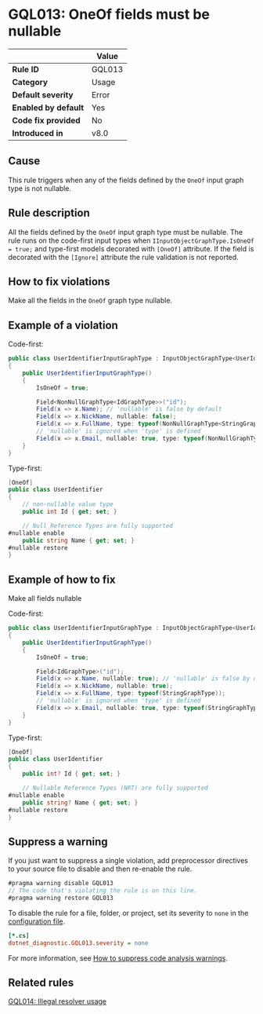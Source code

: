 # GQL013: OneOf fields must be nullable

|                        | Value  |
| ---------------------- | ------ |
| **Rule ID**            | GQL013 |
| **Category**           | Usage  |
| **Default severity**   | Error  |
| **Enabled by default** | Yes    |
| **Code fix provided**  | No     |
| **Introduced in**      | v8.0   |

## Cause

This rule triggers when any of the fields defined by the `OneOf` input graph
type is not nullable.

## Rule description

All the fields defined by the `OneOf` input graph type must be nullable. The
rule runs on the code-first input types when
`IInputObjectGraphType.IsOneOf = true;` and type-first models decorated with
`[OneOf]` attribute. If the field is decorated with the `[Ignore]` attribute the
rule validation is not reported.

## How to fix violations

Make all the fields in the `OneOf` graph type nullable.

## Example of a violation

Code-first:

```c#
public class UserIdentifierInputGraphType : InputObjectGraphType<UserIdentifier>
{
    public UserIdentifierInputGraphType()
    {
        IsOneOf = true;

        Field<NonNullGraphType<IdGraphType>>("id");
        Field(x => x.Name); // 'nullable' is false by default
        Field(x => x.NickName, nullable: false);
        Field(x => x.FullName, type: typeof(NonNullGraphType<StringGraphType>));
        // 'nullable' is ignored when 'type' is defined
        Field(x => x.Email, nullable: true, type: typeof(NonNullGraphType<StringGraphType>));
    }
}
```

Type-first:

```c#
[OneOf]
public class UserIdentifier
{
    // non-nullable value type
    public int Id { get; set; }

    // Null Reference Types are fully supported
#nullable enable
    public string Name { get; set; }
#nullable restore
}
```

## Example of how to fix

Make all fields nullable

Code-first:

```c#
public class UserIdentifierInputGraphType : InputObjectGraphType<UserIdentifier>
{
    public UserIdentifierInputGraphType()
    {
        IsOneOf = true;

        Field<IdGraphType>("id");
        Field(x => x.Name, nullable: true); // 'nullable' is false by default
        Field(x => x.NickName, nullable: true);
        Field(x => x.FullName, type: typeof(StringGraphType));
        // 'nullable' is ignored when 'type' is defined
        Field(x => x.Email, nullable: true, type: typeof(StringGraphType));
    }
}
```

Type-first:

```c#
[OneOf]
public class UserIdentifier
{
    public int? Id { get; set; }

    // Nullable Reference Types (NRT) are fully supported
#nullable enable
    public string? Name { get; set; }
#nullable restore
}
```

## Suppress a warning

If you just want to suppress a single violation, add preprocessor directives to
your source file to disable and then re-enable the rule.

```csharp
#pragma warning disable GQL013
// The code that's violating the rule is on this line.
#pragma warning restore GQL013
```

To disable the rule for a file, folder, or project, set its severity to `none`
in the
[configuration file](https://learn.microsoft.com/en-us/dotnet/fundamentals/code-analysis/configuration-files).

```ini
[*.cs]
dotnet_diagnostic.GQL013.severity = none
```

For more information, see
[How to suppress code analysis warnings](https://learn.microsoft.com/en-us/dotnet/fundamentals/code-analysis/suppress-warnings).

## Related rules

[GQL014: Illegal resolver usage](../gql014)
